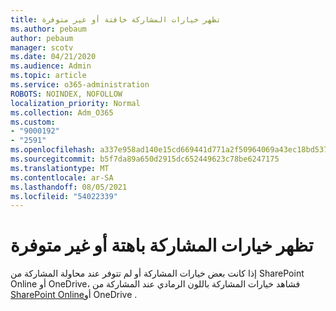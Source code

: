 ```yaml
---
title: تظهر خيارات المشاركة خافتة أو غير متوفرة
ms.author: pebaum
author: pebaum
manager: scotv
ms.date: 04/21/2020
ms.audience: Admin
ms.topic: article
ms.service: o365-administration
ROBOTS: NOINDEX, NOFOLLOW
localization_priority: Normal
ms.collection: Adm_O365
ms.custom:
- "9000192"
- "2591"
ms.openlocfilehash: a337e958ad140e15cd669441d771a2f50964069a43ec18bd537f0a105ae60b6a
ms.sourcegitcommit: b5f7da89a650d2915dc652449623c78be6247175
ms.translationtype: MT
ms.contentlocale: ar-SA
ms.lasthandoff: 08/05/2021
ms.locfileid: "54022339"
---
```

# <a name="sharing-options-appear-dim-or-are-not-available"></a>تظهر خيارات المشاركة باهتة أو غير متوفرة

إذا كانت بعض خيارات المشاركة أو لم تتوفر عند محاولة المشاركة من SharePoint Online أو OneDrive، فشاهد خيارات المشاركة باللون الرمادي عند المشاركة من [SharePoint Online](https://docs.microsoft.com/sharepoint/support/administration/sharing-options-grayed-out-when-sharing-from-sharepoint-online-or-onedrive)أو OneDrive .